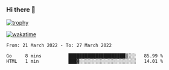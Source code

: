 ### Hi there 👋

[![trophy](https://github-profile-trophy.vercel.app/?username=cxnky&theme=dracula)](https://github.com/ryo-ma/github-profile-trophy)

[![wakatime](https://wakatime.com/badge/user/1c39c599-5497-41b9-a5be-2c4676e7fd23.svg)](https://wakatime.com/@1c39c599-5497-41b9-a5be-2c4676e7fd23)
<!--START_SECTION:waka-->

```text
From: 21 March 2022 - To: 27 March 2022

Go     8 mins          █████████████████████▒░░░   85.99 %
HTML   1 min           ███▓░░░░░░░░░░░░░░░░░░░░░   14.01 %
```

<!--END_SECTION:waka-->

